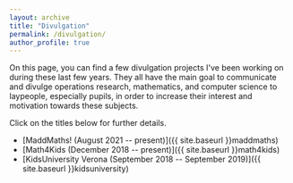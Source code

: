 ```yaml
---
layout: archive
title: "Divulgation"
permalink: /divulgation/
author_profile: true
---
```


On this page, you can find a few divulgation projects I've been working on during these last few years. They all have the main goal to communicate and divulge operations research, mathematics, and computer science to laypeople, especially pupils, in order to increase their interest and motivation towards these subjects.

Click on the titles below for further details.

- [MaddMaths! (August 2021 -- present)]({{ site.baseurl }}maddmaths)
- [Math4Kids (December 2018 -- present)]({{ site.baseurl }}math4kids)
- [KidsUniversity Verona (September 2018 -- September 2019)]({{ site.baseurl }}kidsuniversity)
